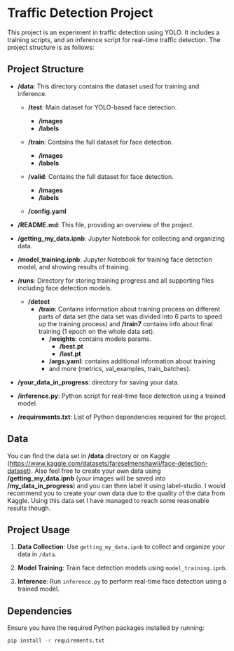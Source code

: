 # Traffic Detection Project

This project is an experiment in traffic detection using YOLO. It includes a training scripts, and an inference script for real-time traffic detection. The project structure is as follows:

## Project Structure

- **/data**: This directory contains the dataset used for training and inference.
  - **/test**: Main dataset for YOLO-based face detection.
    - **/images**
    - **/labels**

  - **/train**: Contains the full dataset for face detection.
    - **/images**
    - **/labels**

  - **/valid**: Contains the full dataset for face detection.
    - **/images**
    - **/labels**
  - **/config.yaml**

- **/README.md**: This file, providing an overview of the project.

- **/getting_my_data.ipnb**: Jupyter Notebook for collecting and organizing data.

- **/model_training.ipnb**: Jupyter Notebook for training face detection model, and showing results of training.

- **/runs**: Directory for storing training progress and all supporting files including face detection models.
  - **/detect**
    - **/train**: Contains information about training process on different parts of data set (the data set was divided into 6 parts to speed up the training process) and **/train7** contains info about final training (1 epoch on the whole data set).
      - **/weights**: contains models params.
        - **/best.pt**
        - **/last.pt**
      - **/args.yaml**: contains additional information about training
      - and more (metrics, val_examples, train_batches).

- **/your_data_in_progress**: directory for saving your data.

- **/inference.py**: Python script for real-time face detection using a trained model.

- **/requirements.txt**: List of Python dependencies required for the project.

## Data

You can find the data set in **/data** directory or on Kaggle (https://www.kaggle.com/datasets/fareselmenshawii/face-detection-dataset).
Also feel free to create your own data using **/getting_my_data.ipnb** (your images will be saved into **/my_data_in_progress**) and you can then label it using label-studio.
I would recommend you to create your own data due to the quality of the data from Kaggle. Using this data set I have managed to reach some reasonable results though.

## Project Usage

1. **Data Collection**: Use `getting_my_data.ipnb` to collect and organize your data in `/data`.

2. **Model Training**: Train face detection models using `model_training.ipnb`.

3. **Inference**: Run `inference.py` to perform real-time face detection using a trained model.


## Dependencies

Ensure you have the required Python packages installed by running:

```bash
pip install -r requirements.txt


